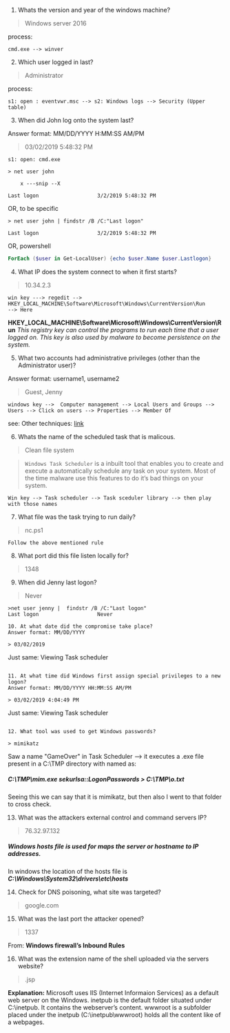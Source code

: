 
1. Whats the version and year of the windows machine?

> Windows server 2016

process:
```
cmd.exe --> winver
```

2. Which user logged in last?

> Administrator

process:
```
s1: open : eventvwr.msc --> s2: Windows logs --> Security (Upper table)
```

3. When did John log onto the system last?

Answer format: MM/DD/YYYY H:MM:SS AM/PM

> 03/02/2019 5:48:32 PM

```
s1: open: cmd.exe 

> net user john

	x ---snip --X

Last logon                   3/2/2019 5:48:32 PM 
```

OR, to be specific

```
> net user john | findstr /B /C:"Last logon"                                     

Last logon                   3/2/2019 5:48:32 PM
```
OR, powershell
```powershell
ForEach ($user in Get-LocalUser) {echo $user.Name $user.Lastlogon}
```
4. What IP does the system connect to when it first starts?

> 10.34.2.3
```
win key ---> regedit --> HKEY_LOCAL_MACHINE\Software\Microsoft\Windows\CurrentVersion\Run
--> Here
```
**HKEY_LOCAL_MACHINE\Software\Microsoft\Windows\CurrentVersion\Run**
_This registry key can control the programs to run each time that a user logged on. This key is also used by malware to become persistence on the system._

5. What two accounts had administrative privileges (other than the Administrator user)?

Answer format: username1, username2

> Guest, Jenny

```
windows key -->  Computer management --> Local Users and Groups --> 
Users --> Click on users --> Properties --> Member Of
```

see: Other techniques: [link](https://www.isumsoft.com/windows-10/how-to-view-a-list-of-all-user-accounts-windows-10.html)

6. Whats the name of the scheduled task that is malicous.

> Clean file system

> `Windows Task Scheduler` is a inbuilt tool that enables you to create and execute a automatically schedule any task on your system. Most of the time malware use this features to do it’s bad things on your system. 

```
Win key --> Task scheduler --> Task sceduler library --> then play with those names
```
7. What file was the task trying to run daily?

> nc.ps1
```
Follow the above mentioned rule
```
8. What port did this file listen locally for?

> 1348

9. When did Jenny last logon?

> Never
```
>net user jenny |  findstr /B /C:"Last logon"
Last logon                   Never

10. At what date did the compromise take place?
Answer format: MM/DD/YYYY

> 03/02/2019
```
Just same: Viewing Task scheduler
```

11. At what time did Windows first assign special privileges to a new logon?
Answer format: MM/DD/YYYY HH:MM:SS AM/PM

> 03/02/2019 4:04:49 PM
```
Just same: Viewing Task scheduler
```

12. What tool was used to get Windows passwords?

> mimikatz
```
Saw a name "GameOver" in Task Scheduler --> it executes a .exe file present in a 
C:\TMP directory with named as:
##### ***C:\TMP\mim.exe sekurlsa::LogonPasswords > C:\TMP\o.txt***
Seeing this we can say that it is mimikatz, but then also I went to that folder to cross check.

13. What was the attackers external control and command servers IP?

> 76.32.97.132

##### Windows hosts file is used for maps the server or hostname to IP addresses.
In windows the location of the hosts file is ***C:\Windows\System32\drivers\etc\hosts***

14. Check for DNS poisoning, what site was targeted?

> google.com

15. What was the last port the attacker opened?

> 1337

From: **Windows firewall’s Inbound Rules**

16. What was the extension name of the shell uploaded via the servers website?

> .jsp

**Explanation:**
Microsoft uses IIS (Internet Informaion Services) as a default web server on the Windows. inetpub is the default folder situated under C:\inetpub. It contains the webserver’s content. wwwroot is a subfolder placed under the inetpub (C:\inetpub\wwwroot) holds all the content like of a webpages.
